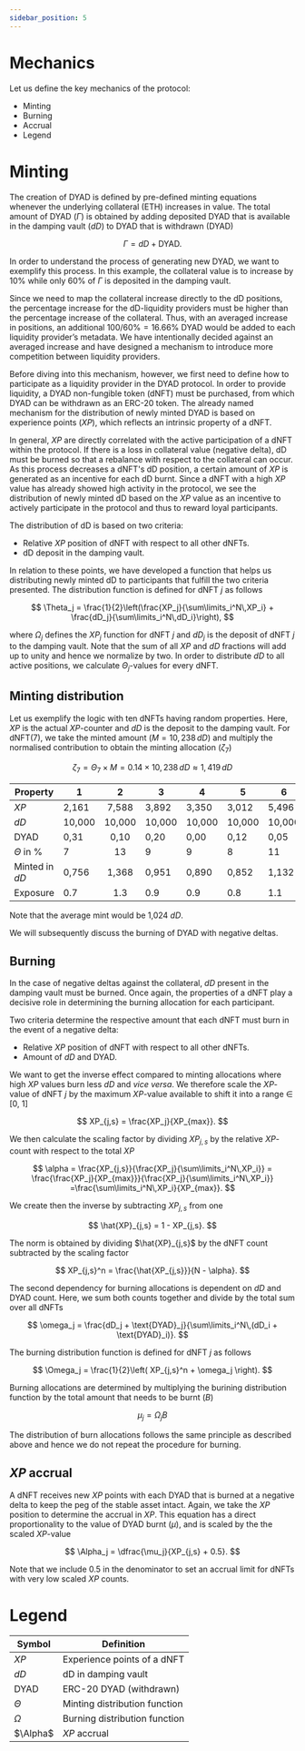 ```yaml
---
sidebar_position: 5
---
```


# Mechanics

Let us define the key mechanics of the protocol:

- Minting
- Burning
- Accrual
- Legend

# Minting

The creation of DYAD is defined by pre-defined minting equations whenever the
underlying collateral (ETH) increases in value.
The total amount of DYAD ($\Gamma$) is obtained by adding deposited DYAD that is available in
the damping vault ($dD$) to DYAD that is withdrawn (DYAD)

$$
\Gamma = dD + \text{DYAD}.
$$

In order to understand the process of generating new DYAD, we want to exemplify this process.
In this example, the collateral value is to increase by 10% while only 60% of $\Gamma$ is deposited in the damping vault.

Since we need to map the collateral increase directly to the dD positions, the percentage increase for the dD-liquidity providers must be higher than the percentage increase of the collateral.
Thus, with an averaged increase in positions, an additional $100/60\% = 16.66\%$ DYAD would be added to each liquidity provider’s metadata.
We have intentionally decided against an averaged increase and have designed a mechanism to introduce more competition between liquidity providers.

Before diving into this mechanism, however, we first need to define how to participate as a liquidity provider in the DYAD protocol.
In order to provide liquidity, a DYAD non-fungible token (dNFT) must be purchased, from which DYAD can be withdrawn as an ERC-20 token.
The already named mechanism for the distribution of newly minted DYAD is based on experience points ($XP$), which reflects an intrinsic property of a dNFT.

In general, $XP$ are directly correlated with the active participation of a dNFT within the protocol.
If there is a loss in collateral value (negative delta), dD must be burned so that a rebalance with respect to the collateral can occur.
As this process decreases a dNFT's dD position, a certain amount of $XP$ is generated as an incentive for each dD burnt.
Since a dNFT with a high $XP$ value has already showed high activity in the protocol, we see the distribution of newly minted dD based on the $XP$ value as an incentive to actively participate in the protocol and thus to reward loyal participants.

The distribution of dD is based on two criteria:

- Relative $XP$ position of dNFT with respect to all other dNFTs.
- dD deposit in the damping vault.

In relation to these points, we have developed a function that helps us distributing newly minted dD to participants that fulfill the two criteria presented.
The distribution function is defined for dNFT $j$ as follows

$$
\Theta_j = \frac{1}{2}\left(\frac{XP_j}{\sum\limits_i^N\,XP_i} + \frac{dD_j}{\sum\limits_i^N\,dD_i}\right),
$$

where $\Omega_j$ defines the $XP_j$ function for dNFT $j$ and $dD_j$ is the deposit of dNFT $j$ to the damping vault.
Note that the sum of all $XP$ and $dD$ fractions will add up to unity and hence we normalize by two.
In order to distribute $dD$ to all active positions, we calculate $\Theta_j$-values for every dNFT.

## Minting distribution

Let us exemplify the logic with ten dNFTs having random properties.
Here, $XP$ is the actual $XP$-counter and $dD$ is the deposit to the damping vault.
For dNFT(7), we take the minted amount ($M = 10,238\,dD$) and multiply the normalised contribution to obtain the minting allocation ($\zeta_7$)

$$
\zeta_7 = \Theta_7 \times M = 0.14 \times 10,238\,dD \approx 1,419\,dD
$$

| Property       | 1      |   2    | 3      | 4      | 5      | 6      |   7    | 8      | 9      | 10     |
| -------------- | ------ | :----: | ------ | ------ | ------ | ------ | :----: | ------ | ------ | ------ |
| $XP$           | 2,161  | 7,588  | 3,892  | 3,350  | 3,012  | 5,496  | 8,048  | 7,333  | 3,435  | 1,079  |
| $dD$           | 10,000 | 10,000 | 10,000 | 10,000 | 10,000 | 10,000 | 10,000 | 10,000 | 10,000 | 10,000 |
| DYAD           | 0,31   |  0,10  | 0,20   | 0,00   | 0,12   | 0,05   |  0,67  | 0,80   | 0,12   | 0,01   |
| $\Theta$ in %  | 7      |   13   | 9      | 9      | 8      | 11     |   14   | 13     | 9      | 6      |
| Minted in $dD$ | 0,756  | 1,368  | 0,951  | 0,890  | 0,852  | 1,132  | 1,419  | 1,339  | 0,899  | 0,634  |
| Exposure       | 0.7    |  1.3   | 0.9    | 0.9    | 0.8    | 1.1    |  1.4   | 1.3    | 0.9    | 0.6    |

Note that the average mint would be 1,024 $dD$.

We will subsequently discuss the burning of DYAD with negative deltas.

## Burning

In the case of negative deltas against the collateral, $dD$ present in the damping vault must be burned.
Once again, the properties of a dNFT play a decisive role in determining the burning allocation for each participant.

Two criteria determine the respective amount that each dNFT must burn in the event of a negative delta:

- Relative $XP$ position of dNFT with respect to all other dNFTs.
- Amount of $dD$ and DYAD.

We want to get the inverse effect compared to minting allocations where high $XP$ values burn less $dD$ and $\textit{vice versa}$.
We therefore scale the $XP$-value of dNFT $j$ by the maximum $XP$-value available to shift it into a range $\in$ [0, 1]

$$
XP_{j,s} = \frac{XP_j}{XP_{max}}.
$$

We then calculate the scaling factor by dividing $XP_{j,s}$ by the relative $XP$-count with respect to the total $XP$

$$
\alpha = \frac{XP_{j,s}}{\frac{XP_j}{\sum\limits_i^N\,XP_i}} = \frac{\frac{XP_j}{XP_{max}}}{\frac{XP_j}{\sum\limits_i^N\,XP_i}} =\frac{\sum\limits_i^N\,XP_i}{XP_{max}}.
$$

We create then the inverse by subtracting $XP_{j,s}$ from one

$$
\hat{XP}_{j,s} = 1 - XP_{j,s}.
$$

The norm is obtained by dividing $\hat{XP}_{j,s}$ by the dNFT count subtracted by the scaling factor

$$
XP_{j,s}^n = \frac{\hat{XP_{j,s}}}{N - \alpha}.
$$

The second dependency for burning allocations is dependent on $dD$ and DYAD count. Here, we sum both counts together and divide by the total sum over all dNFTs

$$
\omega_j = \frac{dD_j + \text{DYAD}_j}{\sum\limits_i^N\,(dD_i + \text{DYAD}_i)}.
$$

The burning distribution function is defined for dNFT $j$ as follows

$$
\Omega_j = \frac{1}{2}\left( XP_{j,s}^n + \omega_j \right).
$$

Burning allocations are determined by multiplying the burining distribution function by the total amount that needs to be burnt ($B$)

$$
\mu_j = \Omega_j B
$$

The distribution of burn allocations follows the same principle as described above and hence we do not repeat the procedure for burning.

## $XP$ accrual

A dNFT receives new $XP$ points with each DYAD that is burned at a negative delta to keep the peg of the stable asset intact.
Again, we take the $XP$ position to determine the accrual in $XP$.
This equation has a direct proportionality to the value of DYAD burnt ($\mu$), and is scaled by the the scaled $XP$-value

$$
\Alpha_j = \dfrac{\mu_j}{XP_{j,s} + 0.5}.
$$

Note that we include 0.5 in the denominator to set an accrual limit for dNFTs with very low scaled $XP$ counts.

# Legend

| Symbol   | Definition                    |
| -------- | ----------------------------- |
| $XP$     | Experience points of a dNFT   |
| $dD$     | dD in damping vault           |
| DYAD     | ERC-20 DYAD (withdrawn)       |
| $\Theta$ | Minting distribution function |
| $\Omega$ | Burning distribution function |
| $\Alpha$ | $XP$ accrual                  |
